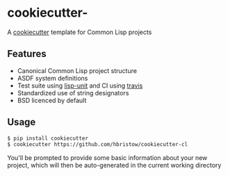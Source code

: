 cookiecutter-
===============
A [cookiecutter](https://github.com/audreyr/cookiecutter) template for Common Lisp projects


Features
--------

- Canonical Common Lisp project structure
- ASDF system definitions
- Test suite using [lisp-unit](http://www.cs.northwestern.edu/academics/courses/325/readings/lisp-unit.html) and CI using [travis](https://travis-ci.org/)
- Standardized use of string designators
- BSD licenced by default


Usage
-----

```bash
$ pip install cookiecutter
$ cookiecutter https://github.com/hbristow/cookiecutter-cl
```

You'll be prompted to provide some basic information about your new project,
which will then be auto-generated in the current working directory
